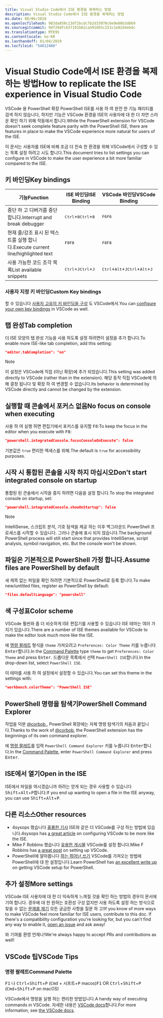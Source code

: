 ```yaml
---
title: Visual Studio Code에서 ISE 환경을 복제하는 방법
description: Visual Studio Code에서 ISE 환경을 복제하는 방법
ms.date: 08/06/2018
ms.openlocfilehash: 983da850c13d72bcdc7b2d33970c6e9e06b3d869
ms.sourcegitcommit: 9df29dfc637191b62ca591893c251c1e02d4eb4c
ms.translationtype: MTE95
ms.contentlocale: ko-KR
ms.lasthandoff: 01/04/2019
ms.locfileid: "54012486"
---
```

# <a name="how-to-replicate-the-ise-experience-in-visual-studio-code"></a><span data-ttu-id="6be3d-103">Visual Studio Code에서 ISE 환경을 복제하는 방법</span><span class="sxs-lookup"><span data-stu-id="6be3d-103">How to replicate the ISE experience in Visual Studio Code</span></span>

<span data-ttu-id="6be3d-104">VSCode 용 PowerShell 확장 PowerShell ISE를 사용 하 여 완전 한 기능 패리티를 검색 하지 않습니다, 하지만 기능은 VSCode 환경을 ISE의 사용자에 대 한 더 자연 스러운 확인 하기 위해 작동에서 합니다.</span><span class="sxs-lookup"><span data-stu-id="6be3d-104">While the PowerShell extension for VSCode doesn't seek complete feature parity with the PowerShell ISE, there are features in place to make the VSCode experience more natural for users of the ISE.</span></span>

<span data-ttu-id="6be3d-105">이 문서는 사용자를 ISE에 비해 조금 더 친숙 한 환경을 위해 VSCode에서 구성할 수 있는 목록 설정 하려고 시도 합니다.</span><span class="sxs-lookup"><span data-stu-id="6be3d-105">This document tries to list settings you can configure in VSCode to make the user experience a bit more familiar compared to the ISE.</span></span>

## <a name="key-bindings"></a><span data-ttu-id="6be3d-106">키 바인딩</span><span class="sxs-lookup"><span data-stu-id="6be3d-106">Key bindings</span></span>

| <span data-ttu-id="6be3d-107">기능</span><span class="sxs-lookup"><span data-stu-id="6be3d-107">Function</span></span>                              | <span data-ttu-id="6be3d-108">ISE 바인딩</span><span class="sxs-lookup"><span data-stu-id="6be3d-108">ISE Binding</span></span>                  | <span data-ttu-id="6be3d-109">VSCode 바인딩</span><span class="sxs-lookup"><span data-stu-id="6be3d-109">VSCode Binding</span></span>                              |
| ----------------                      | -----------                  | --------------                              |
| <span data-ttu-id="6be3d-110">중단 하 고 디버거를 중단 합니다.</span><span class="sxs-lookup"><span data-stu-id="6be3d-110">Interrupt and break debugger</span></span>          | <span data-ttu-id="6be3d-111"><kbd>Ctrl</kbd>+<kbd>B</kbd></span><span class="sxs-lookup"><span data-stu-id="6be3d-111"><kbd>Ctrl</kbd>+<kbd>B</kbd></span></span> | <span data-ttu-id="6be3d-112"><kbd>F6</kbd></span><span class="sxs-lookup"><span data-stu-id="6be3d-112"><kbd>F6</kbd></span></span>                               |
| <span data-ttu-id="6be3d-113">현재 줄/강조 표시 된 텍스트를 실행 합니다.</span><span class="sxs-lookup"><span data-stu-id="6be3d-113">Execute current line/highlighted text</span></span> | <span data-ttu-id="6be3d-114"><kbd>F8</kbd></span><span class="sxs-lookup"><span data-stu-id="6be3d-114"><kbd>F8</kbd></span></span>                | <span data-ttu-id="6be3d-115"><kbd>F8</kbd></span><span class="sxs-lookup"><span data-stu-id="6be3d-115"><kbd>F8</kbd></span></span>                               |
| <span data-ttu-id="6be3d-116">사용 가능한 코드 조각 목록</span><span class="sxs-lookup"><span data-stu-id="6be3d-116">List available snippets</span></span>               | <span data-ttu-id="6be3d-117"><kbd>Ctrl</kbd>+<kbd>J</kbd></span><span class="sxs-lookup"><span data-stu-id="6be3d-117"><kbd>Ctrl</kbd>+<kbd>J</kbd></span></span> | <span data-ttu-id="6be3d-118"><kbd>Ctrl</kbd>+<kbd>Alt</kbd>+<kbd>J</kbd></span><span class="sxs-lookup"><span data-stu-id="6be3d-118"><kbd>Ctrl</kbd>+<kbd>Alt</kbd>+<kbd>J</kbd></span></span> |

### <a name="custom-key-bindings"></a><span data-ttu-id="6be3d-119">사용자 지정 키 바인딩</span><span class="sxs-lookup"><span data-stu-id="6be3d-119">Custom Key bindings</span></span>

<span data-ttu-id="6be3d-120">할 수 있습니다 [사용자 고유의 키 바인딩을 구성](https://code.visualstudio.com/docs/getstarted/keybindings#_custom-keybindings-for-refactorings) 도 VSCode에서.</span><span class="sxs-lookup"><span data-stu-id="6be3d-120">You can [configure your own key bindings](https://code.visualstudio.com/docs/getstarted/keybindings#_custom-keybindings-for-refactorings) in VSCode as well.</span></span>

## <a name="tab-completion"></a><span data-ttu-id="6be3d-121">탭 완성</span><span class="sxs-lookup"><span data-stu-id="6be3d-121">Tab completion</span></span>

<span data-ttu-id="6be3d-122">더 ISE 모양의 탭 완성 기능을 사용 하도록 설정 하려면이 설정을 추가 합니다.</span><span class="sxs-lookup"><span data-stu-id="6be3d-122">To enable more ISE-like tab completion, add this setting:</span></span>

```json
"editor.tabCompletion": "on"
```

> [!NOTE]
> <span data-ttu-id="6be3d-123">이 설정은 VSCode에 직접 (아닌 확장)에 추가 되었습니다.</span><span class="sxs-lookup"><span data-stu-id="6be3d-123">This setting was added directly to VSCode (rather than in the extension).</span></span> <span data-ttu-id="6be3d-124">해당 동작 직접 VSCode에 의해 결정 됩니다 및 확장 하 여 변경할 수 없습니다.</span><span class="sxs-lookup"><span data-stu-id="6be3d-124">Its behavior is determined by VSCode directly and cannot be changed by the extension.</span></span>

## <a name="no-focus-on-console-when-executing"></a><span data-ttu-id="6be3d-125">실행할 때 콘솔에서 포커스 없음</span><span class="sxs-lookup"><span data-stu-id="6be3d-125">No focus on console when executing</span></span>

<span data-ttu-id="6be3d-126">사용 하 여 실행 하면 편집기에서 포커스를 유지할 <kbd>F8</kbd>:</span><span class="sxs-lookup"><span data-stu-id="6be3d-126">To keep the focus in the editor when you execute with <kbd>F8</kbd>:</span></span>

```json
"powershell.integratedConsole.focusConsoleOnExecute": false
```

<span data-ttu-id="6be3d-127">기본값은 `true` 편리한 액세스를 위해.</span><span class="sxs-lookup"><span data-stu-id="6be3d-127">The default is `true` for accessibility purposes.</span></span>

## <a name="dont-start-integrated-console-on-startup"></a><span data-ttu-id="6be3d-128">시작 시 통합된 콘솔을 시작 하지 마십시오</span><span class="sxs-lookup"><span data-stu-id="6be3d-128">Don't start integrated console on startup</span></span>

<span data-ttu-id="6be3d-129">통합된 된 콘솔에서 시작을 중지 하려면 다음을 설정 합니다.</span><span class="sxs-lookup"><span data-stu-id="6be3d-129">To stop the integrated console on startup, set:</span></span>

```json
"powershell.integratedConsole.showOnStartup": false
```

> [!NOTE]
> <span data-ttu-id="6be3d-130">IntelliSense, 스크립트 분석, 기호 탐색을 제공 하는 이후 백그라운드 PowerShell 프로세스를 시작할 수 있습니다. 그러나 콘솔에 표시 되지 않습니다.</span><span class="sxs-lookup"><span data-stu-id="6be3d-130">The background PowerShell process will still start since that provides IntelliSense, script analysis, symbol navigation, etc. But the console won't be shown.</span></span>

## <a name="assume-files-are-powershell-by-default"></a><span data-ttu-id="6be3d-131">파일은 기본적으로 PowerShell 가정 합니다.</span><span class="sxs-lookup"><span data-stu-id="6be3d-131">Assume files are PowerShell by default</span></span>

<span data-ttu-id="6be3d-132">새 제목 없는 파일을 확인 하려면 기본적으로 PowerShell로 등록 합니다.</span><span class="sxs-lookup"><span data-stu-id="6be3d-132">To make new/untitled files, register as PowerShell by default:</span></span>

```json
"files.defaultLanguage": "powershell"
```

## <a name="color-scheme"></a><span data-ttu-id="6be3d-133">색 구성표</span><span class="sxs-lookup"><span data-stu-id="6be3d-133">Color scheme</span></span>

<span data-ttu-id="6be3d-134">VSCode 훨씬와 좀 더 비슷하게 ISE 편집기를 사용할 수 있습니다 ISE 테마는 여러 가지가 있습니다.</span><span class="sxs-lookup"><span data-stu-id="6be3d-134">There are a number of ISE themes available for VSCode to make the editor look much more like the ISE.</span></span>

<span data-ttu-id="6be3d-135">에 [명령 팔레트] 형식을 `theme` 가져오려고 `Preferences: Color Theme` 키를 누릅니다 <kbd>Enter</kbd>합니다.</span><span class="sxs-lookup"><span data-stu-id="6be3d-135">In the [Command Palette] type `theme` to get `Preferences: Color Theme` and press <kbd>Enter</kbd>.</span></span>
<span data-ttu-id="6be3d-136">드롭다운 목록에서 선택 `PowerShell ISE`합니다.</span><span class="sxs-lookup"><span data-stu-id="6be3d-136">In the drop-down list, select `PowerShell ISE`.</span></span>

<span data-ttu-id="6be3d-137">이 테마를 사용 하 여 설정에서 설정할 수 있습니다.</span><span class="sxs-lookup"><span data-stu-id="6be3d-137">You can set this theme in the settings with:</span></span>

```json
"workbench.colorTheme": "PowerShell ISE"
```

## <a name="powershell-command-explorer"></a><span data-ttu-id="6be3d-138">PowerShell 명령을 탐색기</span><span class="sxs-lookup"><span data-stu-id="6be3d-138">PowerShell Command Explorer</span></span>

<span data-ttu-id="6be3d-139">작업을 덕분 [ @corbob ](https://github.com/corbob), PowerShell 확장에는 자체 명령 탐색기의 처음과 끝입니다.</span><span class="sxs-lookup"><span data-stu-id="6be3d-139">Thanks to the work of [@corbob](https://github.com/corbob), the PowerShell extension has the beginnings of its own command explorer.</span></span>

<span data-ttu-id="6be3d-140">에 [명령 팔레트]를 입력 `PowerShell Command Explorer` 키를 누릅니다 <kbd>Enter</kbd>합니다.</span><span class="sxs-lookup"><span data-stu-id="6be3d-140">In the [Command Palette], enter `PowerShell Command Explorer` and press <kbd>Enter</kbd>.</span></span>

## <a name="open-in-the-ise"></a><span data-ttu-id="6be3d-141">ISE에서 열기</span><span class="sxs-lookup"><span data-stu-id="6be3d-141">Open in the ISE</span></span>

<span data-ttu-id="6be3d-142">ISE에서 파일을 여시겠습니까 하려는 얻게 되는 경우 사용할 수 있습니다 <kbd>Shift</kbd>+<kbd>Alt</kbd>+<kbd>P</kbd>합니다.</span><span class="sxs-lookup"><span data-stu-id="6be3d-142">If you end up wanting to open a file in the ISE anyway, you can use <kbd>Shift</kbd>+<kbd>Alt</kbd>+<kbd>P</kbd>.</span></span>

## <a name="other-resources"></a><span data-ttu-id="6be3d-143">다른 리소스</span><span class="sxs-lookup"><span data-stu-id="6be3d-143">Other resources</span></span>

- <span data-ttu-id="6be3d-144">4sysops 했습니다 [훌륭한 기사](https://4sysops.com/archives/make-visual-studio-code-look-and-behave-like-powershell-ise/) ISE와 같은 더 VSCode를 구성 하는 방법에 있습니다.</span><span class="sxs-lookup"><span data-stu-id="6be3d-144">4sysops has [a great article](https://4sysops.com/archives/make-visual-studio-code-look-and-behave-like-powershell-ise/) on configuring VSCode to be more like the ISE.</span></span>
- <span data-ttu-id="6be3d-145">Mike F Robbins 했습니다 [유용한 게시물](https://mikefrobbins.com/2017/08/24/how-to-install-visual-studio-code-and-configure-it-as-a-replacement-for-the-powershell-ise/) VSCode를 설정 합니다.</span><span class="sxs-lookup"><span data-stu-id="6be3d-145">Mike F Robbins has [a great post](https://mikefrobbins.com/2017/08/24/how-to-install-visual-studio-code-and-configure-it-as-a-replacement-for-the-powershell-ise/) on setting up VSCode.</span></span>
- <span data-ttu-id="6be3d-146">PowerShell에 알아봅니다 [하는 뛰어난 쓰기](https://www.learnpwsh.com/setup-vs-code-for-powershell/) VSCode를 가져오는 방법에 PowerShell에 대 한 설정입니다.</span><span class="sxs-lookup"><span data-stu-id="6be3d-146">Learn PowerShell has [an excellent write up](https://www.learnpwsh.com/setup-vs-code-for-powershell/) on getting VSCode setup for PowerShell.</span></span>

## <a name="more-settings"></a><span data-ttu-id="6be3d-147">추가 설정</span><span class="sxs-lookup"><span data-stu-id="6be3d-147">More settings</span></span>

<span data-ttu-id="6be3d-148">VSCode ISE 사용자에 대 한 더 익숙하게 느껴질 것을 확인 하는 방법의 경우이 문서에 기여 합니다. 경우에 대 한 원하는 호환성 구성 없지만 사용 하도록 설정 하는 방식으로 찾을 수 없는 [문제를 제기](https://github.com/PowerShell/vscode-powershell/issues/new/choose) 모든 궁금한 사항을 질문 하 고!</span><span class="sxs-lookup"><span data-stu-id="6be3d-148">If you know of more ways to make VSCode feel more familiar for ISE users, contribute to this doc. If there's a compatibility configuration you're looking for, but you can't find any way to enable it, [open an issue](https://github.com/PowerShell/vscode-powershell/issues/new/choose) and ask away!</span></span>

<span data-ttu-id="6be3d-149">와 기여를 환영 언제나!</span><span class="sxs-lookup"><span data-stu-id="6be3d-149">We're always happy to accept PRs and contributions as well!</span></span>

## <a name="vscode-tips"></a><span data-ttu-id="6be3d-150">VSCode 팁</span><span class="sxs-lookup"><span data-stu-id="6be3d-150">VSCode Tips</span></span>

### <a name="command-palette"></a><span data-ttu-id="6be3d-151">명령 팔레트</span><span class="sxs-lookup"><span data-stu-id="6be3d-151">Command Palette</span></span>

<span data-ttu-id="6be3d-152"><kbd>F1</kbd> 나 <kbd>Ctrl</kbd>+<kbd>Shift</kbd>+<kbd>P</kbd> (<kbd>Cmd</kbd> + <kbd> 시프트</kbd>+<kbd>P</kbd> macos)</span><span class="sxs-lookup"><span data-stu-id="6be3d-152"><kbd>F1</kbd> OR <kbd>Ctrl</kbd>+<kbd>Shift</kbd>+<kbd>P</kbd> (<kbd>Cmd</kbd>+<kbd>Shift</kbd>+<kbd>P</kbd> on macOS)</span></span>

<span data-ttu-id="6be3d-153">VSCode에서 명령을 실행 하는 편리한 방법입니다.</span><span class="sxs-lookup"><span data-stu-id="6be3d-153">A handy way of executing commands in VSCode.</span></span>
<span data-ttu-id="6be3d-154">자세한 내용은 [VSCode docs](https://code.visualstudio.com/docs/getstarted/userinterface#_command-palette)합니다.</span><span class="sxs-lookup"><span data-stu-id="6be3d-154">For more information, see [the VSCode docs](https://code.visualstudio.com/docs/getstarted/userinterface#_command-palette).</span></span>

[명령 팔레트]: #command-palette
[Command Palette]: #command-palette
